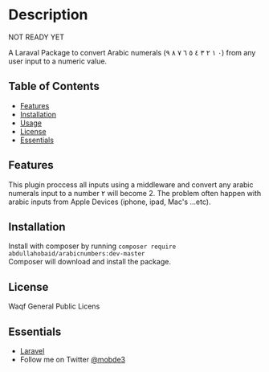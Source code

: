 # Description

NOT READY YET


A Laraval Package to convert Arabic numerals (٠	١	٢	٣	٤	٥	٦	٧	٨	٩) from any user input to a numeric value.



## Table of Contents

- [Features](#features)
- [Installation](#installation)
- [Usage](#usage)
- [License](#License)
- [Essentials](#essentials)

## Features
 This plugin proccess all inputs using a middleware and convert any arabic numerals input to a number ٢ will become 2. The problem often happen with arabic inputs from Apple Devices (iphone, ipad, Mac's ...etc).
 
## Installation

Install with composer by running  `composer require abdullahobaid/arabicnumbers:dev-master`  
Composer will download and install the package.

## License

Waqf General Public Licens

## Essentials
* [Laravel](https://laravel.com)
* Follow me on Twitter [@mobde3](https://twitter.com/mobde3/)
